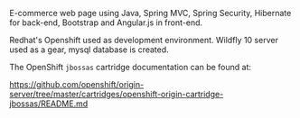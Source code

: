 
E-commerce web page using Java, Spring MVC, Spring Security, Hibernate for back-end, Bootstrap and Angular.js in front-end.

Redhat's Openshift used as development environment.
Wildfly 10 server used as a gear, mysql database is created.

The OpenShift `jbossas` cartridge documentation can be found at:

https://github.com/openshift/origin-server/tree/master/cartridges/openshift-origin-cartridge-jbossas/README.md
